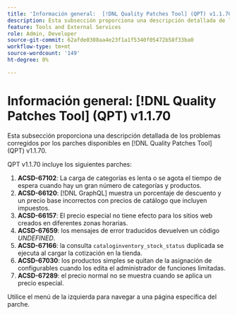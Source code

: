 ```yaml
---
title: 'Información general:  [!DNL Quality Patches Tool] (QPT) v1.1.70'
description: Esta subsección proporciona una descripción detallada de los problemas corregidos por los parches disponibles en  [!DNL Quality Patches Tool] (QPT) v1.1.70.
feature: Tools and External Services
role: Admin, Developer
source-git-commit: 62afde0308aa4e23f1a1f5340f05472b58f33ba0
workflow-type: tm+mt
source-wordcount: '149'
ht-degree: 0%

---
```


# Información general: [!DNL Quality Patches Tool] (QPT) v1.1.70

Esta subsección proporciona una descripción detallada de los problemas corregidos por los parches disponibles en [!DNL Quality Patches Tool] (QPT) v1.1.70.

QPT v1.1.70 incluye los siguientes parches:
1. **ACSD-67102**: La carga de categorías es lenta o se agota el tiempo de espera cuando hay un gran número de categorías y productos.
1. **ACSD-66120**: [!DNL GraphQL] muestra un porcentaje de descuento y un precio base incorrectos con precios de catálogo que incluyen impuestos.
1. **ACSD-66157**: El precio especial no tiene efecto para los sitios web creados en diferentes zonas horarias.
1. **ACSD-67659**: los mensajes de error traducidos devuelven un código *UNDEFINED*.
1. **ACSD-67166**: la consulta `cataloginventory_stock_status` duplicada se ejecuta al cargar la cotización en la tienda.
1. **ACSD-67030**: los productos simples se quitan de la asignación de configurables cuando los edita el administrador de funciones limitadas.
1. **ACSD-67289**: el precio normal no se muestra cuando se aplica un precio especial.

Utilice el menú de la izquierda para navegar a una página específica del parche.
